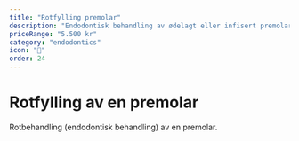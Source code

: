 ```yaml
---
title: "Rotfylling premolar"
description: "Endodontisk behandling av ødelagt eller infisert premolar"
priceRange: "5.500 kr"
category: "endodontics"
icon: "🦷"
order: 24
---
```


# Rotfylling av en premolar

Rotbehandling (endodontisk behandling) av en premolar.